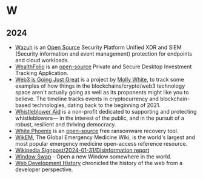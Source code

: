 # W

## 2024

- [Wazuh](https://wazuh.com) is an [Open Source](https://github.com/wazuh) Security Platform Unified XDR and SIEM (Security information and event management) protection for endpoints and cloud workloads.
- [WealthFolio](https://wealthfolio.app) is an [open-source](https://github.com/afadil/wealthfolio) Private and Secure Desktop Investment Tracking Application.
- [Web3 is Going Just Great](https://www.web3isgoinggreat.com) is a project by [Molly White](https://www.mollywhite.net), to track some examples of how things in the blockchains/crypto/web3 technology space aren't actually going as well as its proponents might like you to believe. The timeline tracks events in cryptocurrency and blockchain-based technologies, dating back to the beginning of 2021.
- [Whistleblower Aid](https://whistlebloweraid.org) is a non-profit dedicated to supporting and protecting whistleblowers— in the interest of the public, and in the pursuit of a robust, resilient and thriving democracy. 
- [White Phoenix](https://getmyfileback.com) is an [open-source](https://github.com/cyberark/White-Phoenix) free ransomware recovery tool.
- [WikEM](https://wikem.org/), The Global Emergency Medicine Wiki, is the world's largest and most popular emergency medicine open-access reference resource.
- [Wikipedia Signpost/2024-01-31/Disinformation report](https://en.wikipedia.org/wiki/Wikipedia:Wikipedia_Signpost/2024-01-31/Disinformation_report)
- [Window Swap](https://www.window-swap.com) - Open a new Window somewhere in the world.
- [Web Development History](https://webdevelopmenthistory.com/index/) chronicled the history of the web from a developer perspective.